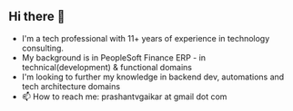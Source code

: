 ## Hi there 👋

- I'm a tech professional with 11+ years of experience in technology consulting.
- My background is in PeopleSoft Finance ERP - in technical(development) & functional domains
- I'm looking to further my knowledge in backend dev, automations and tech architecture domains
- 📫 How to reach me: prashantvgaikar at gmail dot com
